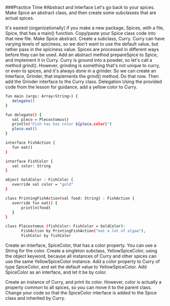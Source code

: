 ###Practice Time
#Abstract and Interface
Let's go back to your spices. Make Spice an abstract class, and then create some subclasses that are actual spices.

It's easiest (organizationally) if you make a new package, Spices, with a file, Spice, that has a main() function.
Copy/paste your Spice class code into that new file.
Make Spice abstract.
Create a subclass, Curry. Curry can have varying levels of spiciness, so we don't want to use the default value, but rather pass in the spiciness value.
Spices are processed in different ways before they can be used. Add an abstract method prepareSpice to Spice, and implement it in Curry.
Curry is ground into a powder, so let's call a method grind(). However, grinding is something that's not unique to curry, or even to spices, and it's always done in a grinder. So we can create an Interface, Grinder, that implements the grind() method. Do that now.
Then add the Grinder interface to the Curry class.
Delegation
Using the provided code from the lesson for guidance, add a yellow color to Curry.

```sh
fun main (args: Array<String>) {
   delegate()
}

fun delegate() {
   val pleco = Plecostomus()
   println("Fish has has color ${pleco.color}")
   pleco.eat()
}

interface FishAction {
   fun eat()
}

interface FishColor {
   val color: String
}

object GoldColor : FishColor {
   override val color = "gold"
}

class PrintingFishAction(val food: String) : FishAction {
   override fun eat() {
       println(food)
   }
}

class Plecostomus (fishColor: FishColor = GoldColor):
       FishAction by PrintingFishAction("eat a lot of algae"),
       FishColor by fishColor

```

Create an interface, SpiceColor, that has a color property. You can use a String for the color.
Create a singleton subclass, YellowSpiceColor, using the object keyword, because all instances of Curry and other spices can use the same YellowSpiceColor instance.
Add a color property to Curry of type SpiceColor, and set the default value to YellowSpiceColor.
Add SpiceColor as an interface, and let it be by color.

Create an instance of Curry, and print its color. However, color is actually a property common to all spices, so you can move it to the parent class.
Change your code so that the SpiceColor interface is added to the Spice class and inherited by Curry.